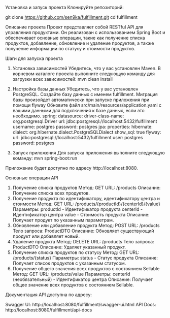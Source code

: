Установка и запуск проекта
Клонируйте репозиторий:

git clone https://github.com/sen9ka/fulfillment.git
cd fulfillment

Описание проекта
Проект представляет собой RESTful API для управления продуктами. Он реализован с использованием Spring Boot и обеспечивает основные операции, такие как получение списка продуктов, добавление, обновление и удаление продуктов, а также получение информации по статусу и стоимости продуктов.

Шаги для запуска проекта
1. Установка зависимостей
Убедитесь, что у вас установлен Maven. В корневом каталоге проекта выполните следующую команду для загрузки всех зависимостей:
mvn clean install

3. Настройка базы данных
Убедитесь, что у вас установлен PostgreSQL.
Создайте базу данных с именем fulfillment.
Миграция базы произойдет автоматически при запуске приложения при помощи flyway
Обновите файл src/main/resources/application.yaml с вашими данными для подключения к базе данных, если это необходимо.
spring:
  datasource:
    driver-class-name: org.postgresql.Driver
    url: jdbc:postgresql://localhost:5432/fulfillment
    username: postgres
    password: postgres
  jpa:
    properties:
      hibernate:
        dialect: org.hibernate.dialect.PostgreSQLDialect
        show_sql: true
  flyway:
    url: jdbc:postgresql://localhost:5432/fulfillment
    user: postgres
    password: postgres
   
5. Запуск приложения
Для запуска приложения выполните следующую команду:
mvn spring-boot:run

Приложение будет доступно по адресу http://localhost:8080.

Основные операции API
1. Получение списка продуктов
Метод: GET
URL: /products
Описание: Получение списка всех продуктов.
2. Получение продукта по идентификатору, идентификатору центра и стоимости
Метод: GET
URL: /products/{productId}/{centerId}/{value}
Параметры:
productId - Идентификатор продукта
centerId - Идентификатор центра
value - Стоимость продукта
Описание: Получает продукт по указанным параметрам.
3. Обновление или добавление продукта
Метод: POST
URL: /products
Тело запроса: ProductDTO
Описание: Обновляет существующий продукт или добавляет новый.
4. Удаление продукта
Метод: DELETE
URL: /products
Тело запроса: ProductDTO 
Описание: Удаляет указанный продукт.
5. Получение списка продуктов по статусу
Метод: GET
URL: /products/{status}
Параметры:
status - Статус продукта
Описание: Получает список продуктов с указанным статусом.
6. Получение общего значения всех продуктов с состоянием Sellable
Метод: GET
URL: /products/value
Параметры:
centerId (необязательный) - Идентификатор центра
Описание: Получает общее значение всех продуктов с состоянием Sellable.

Документация API доступна по адресу:

Swagger UI: http://localhost:8080/fulfillment/swagger-ui.html
API Docs: http://localhost:8080/fulfillment/api-docs
